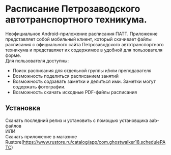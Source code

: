 # Расписание Петрозаводского автотранспортного техникума.
Неофициальное Android-приложение расписания ПАТТ.
Приложение представляет собой мобильный клиент, который скачивает файлы расписания с официального сайта Петрозаводского автотранспортного техникума и представляет их содержимое в удобной для пользователя форме.
<br>
Для пользователя доступны:
<ul>
  <li>Поиск расписания для отдельной группы и/или преподавателя</li>
  <li>Возможность поделиться расписанием занятий</li>
  <li>Возможность содзавать заметки и делиться ими. Заметки могут содержать фотографии.
  <li>Возможность скачать исходные PDF-файлы расписания</li>
</ul>

## Установка
Скачать последний релиз и установить с помощью установщика aab-файлов
<br>
ИЛИ
<br>
Скачать приложение в магазине Rustore(https://www.rustore.ru/catalog/app/com.ghostwalker18.schedulePATC)

